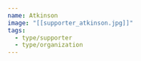 ```yaml
---
name: Atkinson
image: "[[supporter_atkinson.jpg]]"
tags:
  - type/supporter
  - type/organization
---
```

